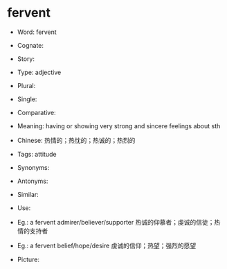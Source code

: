 # fervent

- Word: fervent
- Cognate: 
- Story: 

- Type: adjective
- Plural: 
- Single: 
- Comparative: 
- Meaning: having or showing very strong and sincere feelings about sth
- Chinese: 热情的；热忱的；热诚的；热烈的
- Tags: attitude
- Synonyms: 
- Antonyms: 
- Similar: 
- Use: 
- Eg.: a fervent admirer/believer/supporter 热诚的仰慕者；虔诚的信徒；热情的支持者
- Eg.: a fervent belief/hope/desire 虔诚的信仰；热望；强烈的愿望
- Picture: 

